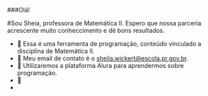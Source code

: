 ###Olá!


#Sou Sheia, professora de Matemática II. Espero que nossa parceria acrescente muito conheccimento e dê bons resultados.



- 🔭 Essa é uma ferramenta de programação, conteúdo vinculado a disciplina de Matemática II.
- 👯 Meu email de contato é o sheila.wickert@escola.pr.gov.br.
- 🤔 Utilizaremos a plataforma Alura para aprendermos sobre programação.
- 💬 
- 
